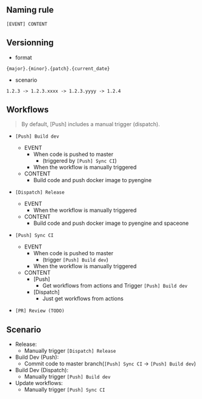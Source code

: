 ## Naming rule
```
[EVENT] CONTENT
```

## Versionning
- format
```
{major}.{minor}.{patch}.{current_date}
```
- scenario
```
1.2.3 -> 1.2.3.xxxx -> 1.2.3.yyyy -> 1.2.4 
```


## Workflows
> By default, [Push] includes a manual trigger (dispatch).

- `[Push] Build dev`
    - EVENT
        - When code is pushed to master
            - (triggered by `[Push] Sync CI`)
        - When the workflow is manually triggered
    - CONTENT
        - Build code and push docker image to pyengine
- `[Dispatch] Release`
    - EVENT
        - When the workflow is manually triggered
    - CONTENT
        - Build code and push docker image to pyengine and spaceone
- `[Push] Sync CI`
    - EVENT
        - When code is pushed to master
            - (trigger `[Push] Build dev`)
        - When the workflow is manually triggered    
    - CONTENT
        - [Push]
            - Get workflows from actions and Trigger `[Push] Build dev`
        - [Dispatch]
            - Just get workflows from actions
        
- `[PR] Review (TODO)`

## Scenario
- Release: 
    - Manually trigger `[Dispatch] Release`
- Build Dev (Push): 
    - Commit code to master branch(`[Push] Sync CI` -> `[Push] Build dev`)
- Build Dev (Dispatch): 
    - Manually trigger `[Push] Build dev`
- Update workflows: 
    - Manually trigger `[Push] Sync CI`
